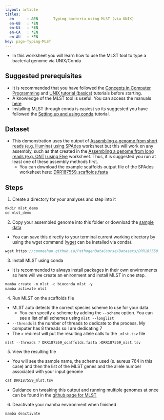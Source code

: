 ```yaml
---
layout: article
titles:
  en      : &EN       Typing bacteria using MLST (via UNIX)
  en-GB   : *EN
  en-US   : *EN
  en-CA   : *EN
  en-AU   : *EN
key: page-Typing-MLST
---
```


*	In this worksheet you will learn how to use the MLST tool to type a bacterial genome via UNIX/Conda


## Suggested prerequisites
* It is recommended that you have followed the [Concepts in Computer Programming](https://conmeehan.github.io/PathogenDataCourse/ConceptsInComputerProgramming) and [UNIX tutorial (basics)](https://conmeehan.github.io/UNIXtutorial) tutorials before starting.
* A knowledge of the MLST tool is useful. You can access the manuals [here](https://github.com/tseemann/mlst)
* Installing MLST through conda is easiest so its suggested you have followed the [Setting up and using conda](https://conmeehan.github.io/PathogenDataCourse/CondaInstallAndUse) tutorial.

## Dataset
*	This demonstration uses the output of [Assembling a genome from short reads (e.g. Illumina) using SPAdes](https://conmeehan.github.io/PathogenDataCourse/Worksheets/GenomeAssembly_SPAdes) worksheet but this will work on any assembly, such as that created in the [Assembling a genome from long reads (e.g. ONT) using Flye](https://conmeehan.github.io/PathogenDataCourse/Worksheets/GenomeAssembly_Flye) worksheet. Thus, it is suggested you run at least one of these assembly methods first. 
	* You can download the example scaffolds output file of the SPAdes worksheet here: [DRR187559_scaffolds.fasta](https://conmeehan.github.io/PathogenDataCourse/Datasets/DRR187559_scaffolds.fasta)


## Steps
1. Create a directory for your analyses and step into it

```c
mkdir mlst_demo
cd mlst_demo
```

2. Copy your assembled genome into this folder or download the [sample data](https://conmeehan.github.io/PathogenDataCourse/Datasets/DRR187559_scaffolds.fasta)
* You can save this directly to your terminal current working directory by using the wget command ([wget](https://anaconda.org/anaconda/wget) can be installed via conda).

```c
wget https://conmeehan.github.io/PathogenDataCourse/Datasets/DRR187559_scaffolds.fasta
```

3. Install MLST using conda
  * It is recommended to always install packages in their own environments so here will we create an enironment and install MLST in one step. 

```c
mamba create -n mlst -c bioconda mlst -y
mamba activate mlst
```

4. Run MLST on the scaffolds file
* MLST auto detects the correct species scheme to use for your data
	* You can specify a scheme by adding the `--scheme` option. You can see a list of all schemes using `mlst --longlist`
* `--threads` is the number of threads to dedicate to the process. My computer has 8 threads so I am dedicating 7
* The `>` redirect will put the resulting allele calls to the `_mlst.tsv` file

```c
mlst --threads 7 DRR187559_scaffolds.fasta >DRR187559_mlst.tsv
```

5. View the resulting file
* You will see the sample name, the scheme used (s. aureus 764 in this case) and then the list of the MLST genes and the allele number associated with your input genome
```c
cat DRR187559_mlst.tsv
```
* Guidance on tweaking this output and running multiple genomes at once can be found in the [github page for MLST](https://github.com/tseemann/mlst)


6. Deactivate your mamba environment when finished
```c
mamba deactivate
```

